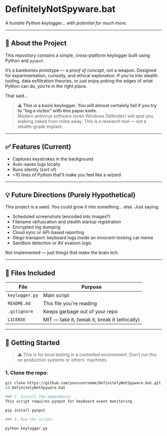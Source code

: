 # DefinitelyNotSpyware.bat  
*A humble Python keylogger… with potential for much more.*

---

## 👀 About the Project  
This repository contains a simple, cross-platform keylogger built using Python and `pynput`.

It’s a barebones prototype — a *proof of concept*, not a weapon. Designed for experimentation, curiosity, and ethical exploration. If you're into stealth tooling, data exfiltration theories, or just enjoy poking the edges of what Python can do, you’re in the right place.

That said…

> ⚠️ **This is a basic keylogger. You will almost certainly fail if you try to “log a victim” with this paper knife.**  
> Modern antivirus software (even Windows Defender) will spot you walking naked from miles away. This is a research tool — not a stealth-grade implant.

---

## ✅ Features (Current)
- Captures keystrokes in the background
- Auto-saves logs locally
- Runs silently (sort of)
- ~10 lines of Python that’ll make you feel like a wizard

---

## 💡 Future Directions (Purely Hypothetical)
This project is a seed. You could grow it into something… else. Just saying.

- Scheduled screenshots (encoded into images?)
- Filename obfuscation and stealth startup registration
- Encrypted log dumping
- Cloud sync or API-based reporting
- Stego transport: keyboard logs inside an innocent-looking cat meme
- Sandbox detection or AV evasion logic

Not implemented — just things that make the brain itch.  

---

## 📁 Files Included
| File | Purpose |
|------|---------|
| `keylogger.py` | Main script |
| `README.md` | This file you're reading |
| `.gitignore` | Keeps garbage out of your repo |
| `LICENSE` | MIT — take it, tweak it, break it (ethically) |

---

## 🚀 Getting Started

> ⚠️ This is for local testing in a controlled environment. Don’t run this on production systems or others' machines.

### 1. Clone the repo:
```bash
git clone https://github.com/yourusername/DefinitelyNotSpyware.bat.git
cd DefinitelyNotSpyware.bat

### 2. Install the dependency:
This script requires pynput for keyboard event monitoring.

pip install pynput

### 3. Run the script:

python keylogger.py
